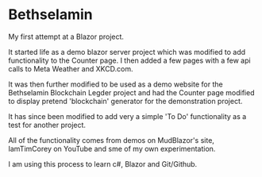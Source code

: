 # Bethselamin

My first attempt at a Blazor project.

It started life as a demo blazor server project which was modified to add functionality to the Counter page.
I then added a few pages with a few api calls to Meta Weather and XKCD.com.

It was then further modified to be used as a demo website for the Bethselamin Blockchain Legder project
and had the Counter page modified to display pretend 'blockchain' generator for the demonstration project.

It has since been modified to add very a simple 'To Do' functionality as a test for another project.

All of the functionality comes from demos on MudBlazor's site, IamTimCorey on YouTube and sme of my own experimentation.

I am using this process to learn c#, Blazor and Git/Github. 
